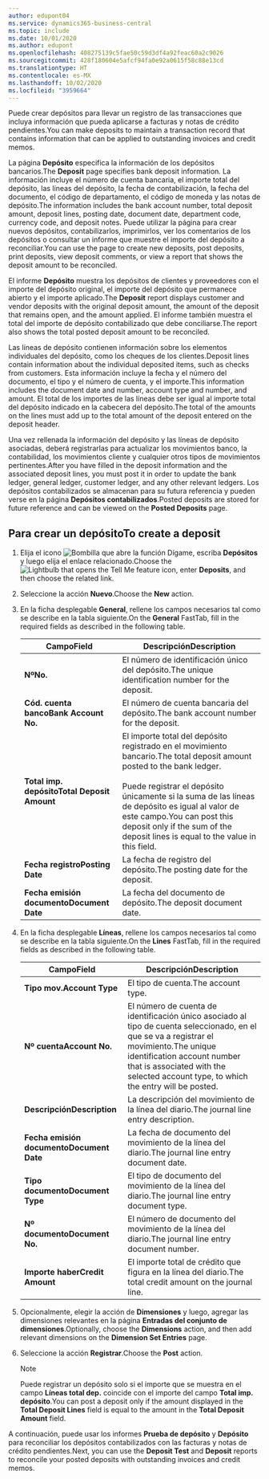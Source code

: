 ```yaml
---
author: edupont04
ms.service: dynamics365-business-central
ms.topic: include
ms.date: 10/01/2020
ms.author: edupont
ms.openlocfilehash: 408275139c5fae50c59d3df4a92feac60a2c9026
ms.sourcegitcommit: 428f180604e5afcf94fa0e92a0615f58c88e13cd
ms.translationtype: HT
ms.contentlocale: es-MX
ms.lasthandoff: 10/02/2020
ms.locfileid: "3959664"
---
```

<span data-ttu-id="95a38-101">Puede crear depósitos para llevar un registro de las transacciones que incluya información que pueda aplicarse a facturas y notas de crédito pendientes.</span><span class="sxs-lookup"><span data-stu-id="95a38-101">You can make deposits to maintain a transaction record that contains information that can be applied to outstanding invoices and credit memos.</span></span>  

<span data-ttu-id="95a38-102">La página **Depósito** especifica la información de los depósitos bancarios.</span><span class="sxs-lookup"><span data-stu-id="95a38-102">The **Deposit** page specifies bank deposit information.</span></span> <span data-ttu-id="95a38-103">La información incluye el número de cuenta bancaria, el importe total del depósito, las líneas del depósito, la fecha de contabilización, la fecha del documento, el código de departamento, el código de moneda y las notas de depósito.</span><span class="sxs-lookup"><span data-stu-id="95a38-103">The information includes the bank account number, total deposit amount, deposit lines, posting date, document date, department code, currency code, and deposit notes.</span></span> <span data-ttu-id="95a38-104">Puede utilizar la página para crear nuevos depósitos, contabilizarlos, imprimirlos, ver los comentarios de los depósitos o consultar un informe que muestre el importe del depósito a reconciliar.</span><span class="sxs-lookup"><span data-stu-id="95a38-104">You can use the page to create new deposits, post deposits, print deposits, view deposit comments, or view a report that shows the deposit amount to be reconciled.</span></span>

<span data-ttu-id="95a38-105">El informe **Depósito** muestra los depósitos de clientes y proveedores con el importe del depósito original, el importe del depósito que permanece abierto y el importe aplicado.</span><span class="sxs-lookup"><span data-stu-id="95a38-105">The **Deposit** report displays customer and vendor deposits with the original deposit amount, the amount of the deposit that remains open, and the amount applied.</span></span> <span data-ttu-id="95a38-106">El informe también muestra el total del importe de depósito contabilizado que debe conciliarse.</span><span class="sxs-lookup"><span data-stu-id="95a38-106">The report also shows the total posted deposit amount to be reconciled.</span></span>

<span data-ttu-id="95a38-107">Las líneas de depósito contienen información sobre los elementos individuales del depósito, como los cheques de los clientes.</span><span class="sxs-lookup"><span data-stu-id="95a38-107">Deposit lines contain information about the individual deposited items, such as checks from customers.</span></span> <span data-ttu-id="95a38-108">Esta información incluye la fecha y el número del documento, el tipo y el número de cuenta, y el importe.</span><span class="sxs-lookup"><span data-stu-id="95a38-108">This information includes the document date and number, account type and number, and amount.</span></span> <span data-ttu-id="95a38-109">El total de los importes de las líneas debe ser igual al importe total del depósito indicado en la cabecera del depósito.</span><span class="sxs-lookup"><span data-stu-id="95a38-109">The total of the amounts on the lines must add up to the total amount of the deposit entered on the deposit header.</span></span>

<span data-ttu-id="95a38-110">Una vez rellenada la información del depósito y las líneas de depósito asociadas, deberá registrarlas para actualizar los movimientos banco, la contabilidad, los movimientos cliente y cualquier otros tipos de movimientos pertinentes.</span><span class="sxs-lookup"><span data-stu-id="95a38-110">After you have filled in the deposit information and the associated deposit lines, you must post it in order to update the bank ledger, general ledger, customer ledger, and any other relevant ledgers.</span></span> <span data-ttu-id="95a38-111">Los depósitos contabilizados se almacenan para su futura referencia y pueden verse en la página **Depósitos contabilizados**.</span><span class="sxs-lookup"><span data-stu-id="95a38-111">Posted deposits are stored for future reference and can be viewed on the **Posted Deposits** page.</span></span>

## <a name="to-create-a-deposit"></a><span data-ttu-id="95a38-112">Para crear un depósito</span><span class="sxs-lookup"><span data-stu-id="95a38-112">To create a deposit</span></span>  
1.  <span data-ttu-id="95a38-113">Elija el icono ![Bombilla que abre la función Dígame](../../../media/ui-search/search_small.png "Dígame qué desea hacer"), escriba **Depósitos** y luego elija el enlace relacionado.</span><span class="sxs-lookup"><span data-stu-id="95a38-113">Choose the ![Lightbulb that opens the Tell Me feature](../../../media/ui-search/search_small.png "Tell me what you want to do") icon, enter **Deposits**, and then choose the related link.</span></span>  
2.  <span data-ttu-id="95a38-114">Seleccione la acción **Nuevo**.</span><span class="sxs-lookup"><span data-stu-id="95a38-114">Choose the **New** action.</span></span>  
3.  <span data-ttu-id="95a38-115">En la ficha desplegable **General**, rellene los campos necesarios tal como se describe en la tabla siguiente.</span><span class="sxs-lookup"><span data-stu-id="95a38-115">On the **General** FastTab, fill in the required fields as described in the following table.</span></span>  

    |<span data-ttu-id="95a38-116">Campo</span><span class="sxs-lookup"><span data-stu-id="95a38-116">Field</span></span>|<span data-ttu-id="95a38-117">Descripción</span><span class="sxs-lookup"><span data-stu-id="95a38-117">Description</span></span>|  
    |---------------------------------|---------------------------------------|  
    |<span data-ttu-id="95a38-118">**Nº**</span><span class="sxs-lookup"><span data-stu-id="95a38-118">**No.**</span></span>|<span data-ttu-id="95a38-119">El número de identificación único del depósito.</span><span class="sxs-lookup"><span data-stu-id="95a38-119">The unique identification number for the deposit.</span></span>|  
    |<span data-ttu-id="95a38-120">**Cód. cuenta banco**</span><span class="sxs-lookup"><span data-stu-id="95a38-120">**Bank Account No.**</span></span>|<span data-ttu-id="95a38-121">El número de cuenta bancaria del depósito.</span><span class="sxs-lookup"><span data-stu-id="95a38-121">The bank account number for the deposit.</span></span>|  
    |<span data-ttu-id="95a38-122">**Total imp. depósito**</span><span class="sxs-lookup"><span data-stu-id="95a38-122">**Total Deposit Amount**</span></span>|<span data-ttu-id="95a38-123">El importe total del depósito registrado en el movimiento bancario.</span><span class="sxs-lookup"><span data-stu-id="95a38-123">The total deposit amount posted to the bank ledger.</span></span><br /><br /> <span data-ttu-id="95a38-124">Puede registrar el depósito únicamente si la suma de las líneas de depósito es igual al valor de este campo.</span><span class="sxs-lookup"><span data-stu-id="95a38-124">You can post this deposit only if the sum of the deposit lines is equal to the value in this field.</span></span>|  
    |<span data-ttu-id="95a38-125">**Fecha registro**</span><span class="sxs-lookup"><span data-stu-id="95a38-125">**Posting Date**</span></span>|<span data-ttu-id="95a38-126">La fecha de registro del depósito.</span><span class="sxs-lookup"><span data-stu-id="95a38-126">The posting date for the deposit.</span></span>|  
    |<span data-ttu-id="95a38-127">**Fecha emisión documento**</span><span class="sxs-lookup"><span data-stu-id="95a38-127">**Document Date**</span></span>|<span data-ttu-id="95a38-128">La fecha del documento de depósito.</span><span class="sxs-lookup"><span data-stu-id="95a38-128">The deposit document date.</span></span>|  
4.  <span data-ttu-id="95a38-129">En la ficha desplegable **Líneas**, rellene los campos necesarios tal como se describe en la tabla siguiente.</span><span class="sxs-lookup"><span data-stu-id="95a38-129">On the **Lines** FastTab, fill in the required fields as described in the following table.</span></span>  

    |<span data-ttu-id="95a38-130">Campo</span><span class="sxs-lookup"><span data-stu-id="95a38-130">Field</span></span>|<span data-ttu-id="95a38-131">Descripción</span><span class="sxs-lookup"><span data-stu-id="95a38-131">Description</span></span>|  
    |---------------------------------|---------------------------------------|  
    |<span data-ttu-id="95a38-132">**Tipo mov.**</span><span class="sxs-lookup"><span data-stu-id="95a38-132">**Account Type**</span></span>|<span data-ttu-id="95a38-133">El tipo de cuenta.</span><span class="sxs-lookup"><span data-stu-id="95a38-133">The account type.</span></span>|  
    |<span data-ttu-id="95a38-134">**Nº cuenta**</span><span class="sxs-lookup"><span data-stu-id="95a38-134">**Account No.**</span></span>|<span data-ttu-id="95a38-135">El número de cuenta de identificación único asociado al tipo de cuenta seleccionado, en el que se va a registrar el movimiento.</span><span class="sxs-lookup"><span data-stu-id="95a38-135">The unique identification account number that is associated with the selected account type, to which the entry will be posted.</span></span>|  
    |<span data-ttu-id="95a38-136">**Descripción**</span><span class="sxs-lookup"><span data-stu-id="95a38-136">**Description**</span></span>|<span data-ttu-id="95a38-137">La descripción del movimiento de la línea del diario.</span><span class="sxs-lookup"><span data-stu-id="95a38-137">The journal line entry description.</span></span>|  
    |<span data-ttu-id="95a38-138">**Fecha emisión documento**</span><span class="sxs-lookup"><span data-stu-id="95a38-138">**Document Date**</span></span>|<span data-ttu-id="95a38-139">La fecha de documento del movimiento de la línea del diario.</span><span class="sxs-lookup"><span data-stu-id="95a38-139">The journal line entry document date.</span></span>|  
    |<span data-ttu-id="95a38-140">**Tipo documento**</span><span class="sxs-lookup"><span data-stu-id="95a38-140">**Document Type**</span></span>|<span data-ttu-id="95a38-141">El tipo de documento del movimiento de la línea del diario.</span><span class="sxs-lookup"><span data-stu-id="95a38-141">The journal line entry document type.</span></span>|  
    |<span data-ttu-id="95a38-142">**Nº documento**</span><span class="sxs-lookup"><span data-stu-id="95a38-142">**Document No.**</span></span>|<span data-ttu-id="95a38-143">El número de documento del movimiento de la línea del diario.</span><span class="sxs-lookup"><span data-stu-id="95a38-143">The journal line entry document number.</span></span>|  
    |<span data-ttu-id="95a38-144">**Importe haber**</span><span class="sxs-lookup"><span data-stu-id="95a38-144">**Credit Amount**</span></span>|<span data-ttu-id="95a38-145">El importe total de crédito que figura en la línea del diario.</span><span class="sxs-lookup"><span data-stu-id="95a38-145">The total credit amount on the journal line.</span></span>|  

5.  <span data-ttu-id="95a38-146">Opcionalmente, elegir la acción de **Dimensiones** y luego, agregar las dimensiones relevantes en la página **Entradas del conjunto de dimensiones**.</span><span class="sxs-lookup"><span data-stu-id="95a38-146">Optionally, choose the **Dimensions** action, and then add relevant dimensions on the **Dimension Set Entries** page.</span></span>  
6. <span data-ttu-id="95a38-147">Seleccione la acción **Registrar**.</span><span class="sxs-lookup"><span data-stu-id="95a38-147">Choose the **Post** action.</span></span>  

    > [!NOTE]  
    >  <span data-ttu-id="95a38-148">Puede registrar un depósito solo si el importe que se muestra en el campo **Líneas total dep.** coincide con el importe del campo **Total imp. depósito**.</span><span class="sxs-lookup"><span data-stu-id="95a38-148">You can post a deposit only if the amount displayed in the **Total Deposit Lines** field is equal to the amount in the **Total Deposit Amount** field.</span></span>  

<span data-ttu-id="95a38-149">A continuación, puede usar los informes **Prueba de depósito** y **Depósito** para reconciliar los depósitos contabilizados con las facturas y notas de crédito pendientes.</span><span class="sxs-lookup"><span data-stu-id="95a38-149">Next, you can use the **Deposit Test** and **Deposit** reports to reconcile your posted deposits with outstanding invoices and credit memos.</span></span>  
